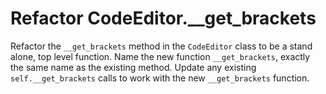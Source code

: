 # Refactor CodeEditor.__get_brackets

Refactor the `__get_brackets` method in the `CodeEditor` class to be a stand alone, top level function.
Name the new function `__get_brackets`, exactly the same name as the existing method.
Update any existing `self.__get_brackets` calls to work with the new `__get_brackets` function.
